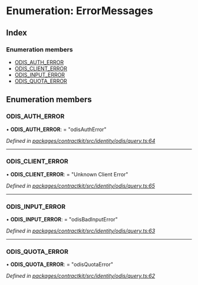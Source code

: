 # Enumeration: ErrorMessages

## Index

### Enumeration members

* [ODIS_AUTH_ERROR](_identity_odis_query_.errormessages.md#odis_auth_error)
* [ODIS_CLIENT_ERROR](_identity_odis_query_.errormessages.md#odis_client_error)
* [ODIS_INPUT_ERROR](_identity_odis_query_.errormessages.md#odis_input_error)
* [ODIS_QUOTA_ERROR](_identity_odis_query_.errormessages.md#odis_quota_error)

## Enumeration members

###  ODIS_AUTH_ERROR

• **ODIS_AUTH_ERROR**: = "odisAuthError"

*Defined in [packages/contractkit/src/identity/odis/query.ts:64](https://github.com/celo-org/celo-monorepo/blob/master/packages/contractkit/src/identity/odis/query.ts#L64)*

___

###  ODIS_CLIENT_ERROR

• **ODIS_CLIENT_ERROR**: = "Unknown Client Error"

*Defined in [packages/contractkit/src/identity/odis/query.ts:65](https://github.com/celo-org/celo-monorepo/blob/master/packages/contractkit/src/identity/odis/query.ts#L65)*

___

###  ODIS_INPUT_ERROR

• **ODIS_INPUT_ERROR**: = "odisBadInputError"

*Defined in [packages/contractkit/src/identity/odis/query.ts:63](https://github.com/celo-org/celo-monorepo/blob/master/packages/contractkit/src/identity/odis/query.ts#L63)*

___

###  ODIS_QUOTA_ERROR

• **ODIS_QUOTA_ERROR**: = "odisQuotaError"

*Defined in [packages/contractkit/src/identity/odis/query.ts:62](https://github.com/celo-org/celo-monorepo/blob/master/packages/contractkit/src/identity/odis/query.ts#L62)*
